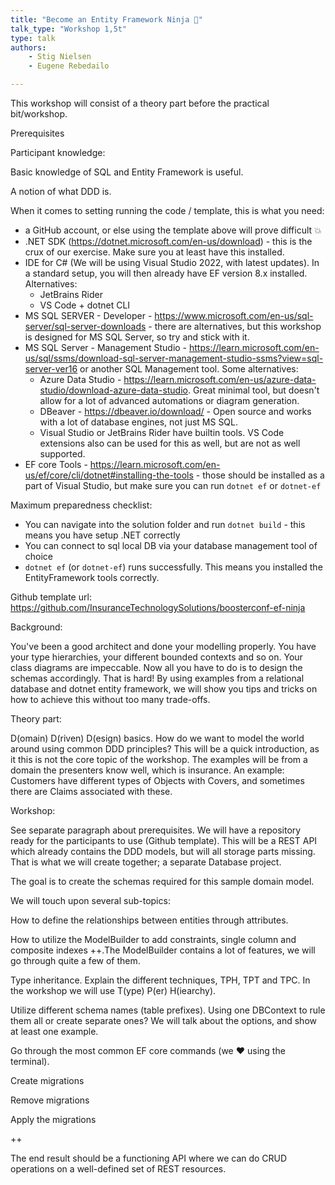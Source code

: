 ```yaml
---
title: "Become an Entity Framework Ninja 🥷"
talk_type: "Workshop 1,5t"
type: talk
authors:
    - Stig Nielsen
    - Eugene Rebedailo

---
```

This workshop will consist of a theory part before the practical bit/workshop.

Prerequisites

Participant knowledge:

Basic knowledge of SQL and Entity Framework is useful. 

A notion of what DDD is.

When it comes to setting running the code / template, this is what you need:

* a GitHub account, or else using the template above will prove difficult 💥
* .NET SDK (https://dotnet.microsoft.com/en-us/download) - this is the crux of our exercise. Make sure you at least have this installed.
* IDE for C# (We will be using Visual Studio 2022, with latest updates). In a standard setup, you will then already have EF version 8.x installed. Alternatives:
    - JetBrains Rider
    - VS Code + dotnet CLI
* MS SQL SERVER - Developer - https://www.microsoft.com/en-us/sql-server/sql-server-downloads - there are alternatives, but this workshop is designed for MS SQL Server, so try and stick with it.
* MS SQL Server - Management Studio - https://learn.microsoft.com/en-us/sql/ssms/download-sql-server-management-studio-ssms?view=sql-server-ver16 or another SQL Management tool. Some alternatives:
    - Azure Data Studio - https://learn.microsoft.com/en-us/azure-data-studio/download-azure-data-studio. Great minimal tool, but doesn't allow for a lot of advanced automations or diagram generation.
    - DBeaver - https://dbeaver.io/download/ - Open source and works with a lot of database engines, not just MS SQL.
    - Visual Studio or JetBrains Rider have builtin tools. VS Code extensions also can be used for this as well, but are not as well supported.
* EF core Tools - https://learn.microsoft.com/en-us/ef/core/cli/dotnet#installing-the-tools - those should be installed as a part of Visual Studio, but make sure you can run `dotnet ef` or `dotnet-ef` 

Maximum preparedness checklist:
- You can navigate into the solution folder and run `dotnet build` - this means you have setup .NET correctly
- You can connect to sql local DB via your database management tool of choice
- `dotnet ef` (or `dotnet-ef`) runs successfully. This means you installed the EntityFramework tools correctly.

Github template url: https://github.com/InsuranceTechnologySolutions/boosterconf-ef-ninja

Background:

You've been a good architect and done your modelling properly. You have your type hierarchies, your different bounded contexts and so on. Your class diagrams are impeccable. Now all you have to do is to design the schemas accordingly. That is hard! By using examples from a relational database and dotnet entity framework, we will show you tips and tricks on how to achieve this without too many trade-offs.

Theory part:

D(omain) D(riven) D(esign) basics. How do we want to model the world around using common DDD principles? This will be a quick introduction, as it this is not the core topic of the workshop. The examples will be from a domain the presenters know well, which is insurance. An example: Customers have different types of Objects with Covers, and sometimes there are Claims associated with these.

Workshop:

See separate paragraph about prerequisites. We will have a repository ready for the participants to use (Github template). This will be a REST API which already contains the DDD models, but will all storage parts missing. That is what we will create together; a separate Database project.

The goal is to create the schemas required for this sample domain model.

We will touch upon several sub-topics:

How to define the relationships between entities through attributes.

How to utilize the ModelBuilder to add constraints, single column and composite indexes ++.The ModelBuilder contains a lot of features, we will go through quite a few of them.

Type inheritance. Explain the different techniques, TPH, TPT and TPC. In the workshop we will use T(ype) P(er) H(iearchy).

Utilize different schema names (table prefixes). Using one DBContext to rule them all or create separate ones? We will talk about the options, and show at least one example.

Go through the most common EF core commands (we ❤️ using the terminal).

Create migrations

Remove migrations

Apply the migrations

++

The end result should be a functioning API where we can do CRUD operations on a well-defined set of REST resources.


